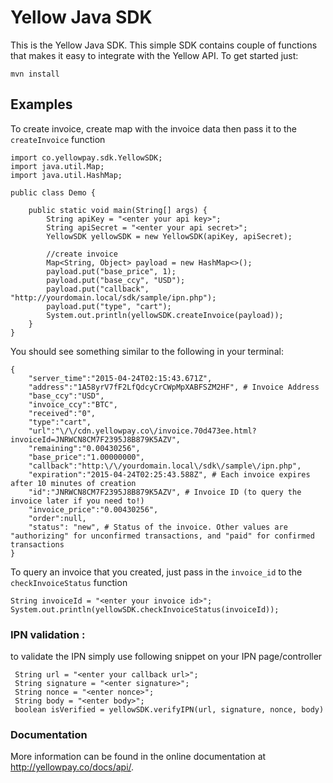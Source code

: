 Yellow Java SDK
=====================
This is the Yellow Java SDK. This simple SDK contains couple of functions that makes it easy to integrate with the Yellow API. To get started just:
```
mvn install
```

Examples
---------

To create invoice, create map with the invoice data then pass it to the `createInvoice` function

```
import co.yellowpay.sdk.YellowSDK;
import java.util.Map;
import java.util.HashMap;

public class Demo {
    
    public static void main(String[] args) {
        String apiKey = "<enter your api key>";
        String apiSecret = "<enter your api secret>";
        YellowSDK yellowSDK = new YellowSDK(apiKey, apiSecret);
        
        //create invoice
        Map<String, Object> payload = new HashMap<>();
        payload.put("base_price", 1);
        payload.put("base_ccy", "USD");
        payload.put("callback", "http://yourdomain.local/sdk/sample/ipn.php");
        payload.put("type", "cart");
        System.out.println(yellowSDK.createInvoice(payload));
    }
}
```

You should see something similar to the following in your terminal:

```
{
    "server_time":"2015-04-24T02:15:43.671Z",
    "address":"1A58yrV7fF2LfQdcyCrCWpMpXABFSZM2HF", # Invoice Address
    "base_ccy":"USD",
    "invoice_ccy":"BTC",
    "received":"0",
    "type":"cart",
    "url":"\/\/cdn.yellowpay.co\/invoice.70d473ee.html?invoiceId=JNRWCN8CM7F2395J8B879K5AZV",
    "remaining":"0.00430256",
    "base_price":"1.00000000",
    "callback":"http:\/\/yourdomain.local\/sdk\/sample\/ipn.php",
    "expiration":"2015-04-24T02:25:43.588Z", # Each invoice expires after 10 minutes of creation
    "id":"JNRWCN8CM7F2395J8B879K5AZV", # Invoice ID (to query the invoice later if you need to!)
    "invoice_price":"0.00430256",
    "order":null,
    "status": "new", # Status of the invoice. Other values are "authorizing" for unconfirmed transactions, and "paid" for confirmed transactions
}
```

To query an invoice that you created, just pass in the `invoice_id` to the `checkInvoiceStatus` function

```
String invoiceId = "<enter your invoice id>";
System.out.println(yellowSDK.checkInvoiceStatus(invoiceId));
```

### IPN validation :
 to validate the IPN simply use following snippet on your IPN page/controller 
```
 String url = "<enter your callback url>";
 String signature = "<enter signature>";
 String nonce = "<enter nonce>";
 String body = "<enter body>";
 boolean isVerified = yellowSDK.verifyIPN(url, signature, nonce, body)
```

### Documentation

More information can be found in the online documentation at
http://yellowpay.co/docs/api/.
